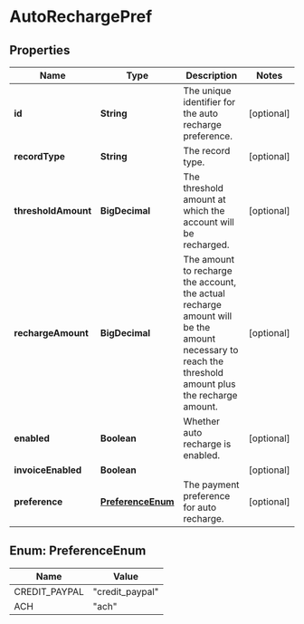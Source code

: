 

# AutoRechargePref


## Properties

| Name | Type | Description | Notes |
|------------ | ------------- | ------------- | -------------|
|**id** | **String** | The unique identifier for the auto recharge preference. |  [optional] |
|**recordType** | **String** | The record type. |  [optional] |
|**thresholdAmount** | **BigDecimal** | The threshold amount at which the account will be recharged. |  [optional] |
|**rechargeAmount** | **BigDecimal** | The amount to recharge the account, the actual recharge amount will be the amount necessary to reach the threshold amount plus the recharge amount. |  [optional] |
|**enabled** | **Boolean** | Whether auto recharge is enabled. |  [optional] |
|**invoiceEnabled** | **Boolean** |  |  [optional] |
|**preference** | [**PreferenceEnum**](#PreferenceEnum) | The payment preference for auto recharge. |  [optional] |



## Enum: PreferenceEnum

| Name | Value |
|---- | -----|
| CREDIT_PAYPAL | &quot;credit_paypal&quot; |
| ACH | &quot;ach&quot; |



